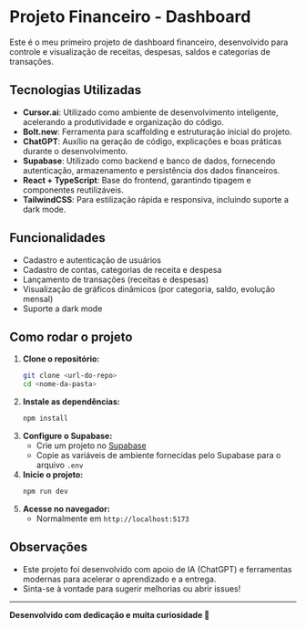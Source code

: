 # Projeto Financeiro - Dashboard

Este é o meu primeiro projeto de dashboard financeiro, desenvolvido para controle e visualização de receitas, despesas, saldos e categorias de transações.

## Tecnologias Utilizadas

- **Cursor.ai**: Utilizado como ambiente de desenvolvimento inteligente, acelerando a produtividade e organização do código.
- **Bolt.new**: Ferramenta para scaffolding e estruturação inicial do projeto.
- **ChatGPT**: Auxílio na geração de código, explicações e boas práticas durante o desenvolvimento.
- **Supabase**: Utilizado como backend e banco de dados, fornecendo autenticação, armazenamento e persistência dos dados financeiros.
- **React + TypeScript**: Base do frontend, garantindo tipagem e componentes reutilizáveis.
- **TailwindCSS**: Para estilização rápida e responsiva, incluindo suporte a dark mode.

## Funcionalidades

- Cadastro e autenticação de usuários
- Cadastro de contas, categorias de receita e despesa
- Lançamento de transações (receitas e despesas)
- Visualização de gráficos dinâmicos (por categoria, saldo, evolução mensal)
- Suporte a dark mode

## Como rodar o projeto

1. **Clone o repositório:**
   ```bash
   git clone <url-do-repo>
   cd <nome-da-pasta>
   ```
2. **Instale as dependências:**
   ```bash
   npm install
   ```
3. **Configure o Supabase:**
   - Crie um projeto no [Supabase](https://supabase.com/)
   - Copie as variáveis de ambiente fornecidas pelo Supabase para o arquivo `.env`
4. **Inicie o projeto:**
   ```bash
   npm run dev
   ```
5. **Acesse no navegador:**
   - Normalmente em `http://localhost:5173`

## Observações

- Este projeto foi desenvolvido com apoio de IA (ChatGPT) e ferramentas modernas para acelerar o aprendizado e a entrega.
- Sinta-se à vontade para sugerir melhorias ou abrir issues!

---

**Desenvolvido com dedicação e muita curiosidade 🚀** 